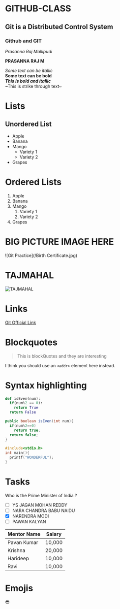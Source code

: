 # GITHUB-CLASS
## Git is a Distributed Control System

### Github and GIT
*Prasanna Raj Mallipudi*

**PRASANNA RAJ M**

_Some text can be itallic_ <br>
**Some text can be bold**<br>
***This is bold and itallic*** <br>
~This is strike through text~ <br>

# Lists
## Unordered List
* Apple
* Banana
* Mango
  * Variety 1
  * Variety 2
* Grapes

# Ordered Lists
1. Apple
2. Banana
3. Mango
    1. Variety 1
    2. Variety 2
4. Grapes

# BIG PICTURE IMAGE HERE

![Git Practice](/Birth Certificate.jpg)

# TAJMAHAL

![TAJMAHAL](https://www.holidify.com/images/cmsuploads/compressed/Taj_mahal_in_independence_day_20171024202456.jpg)

# Links
[Git Official Link](https://git-scm.com)

# Blockquotes
> This is blockQuotes
> and they are interesting

I think you should use an
`<addr>` element here instead.

# Syntax highlighting

```python
def isEven(num):
  if(num%2 == 0):
    return True
  return False
```

```java
public boolean isEven(int num){
  if(num%2==0)
    return true;
  return false;
}
```

```c
#include<stdio.h>
int main(){
  printf("WONDERFUL");
}
```

# Tasks
Who is the Prime Minister of India ?
- [ ] YS JAGAN MOHAN REDDY
- [ ] NARA CHANDRA BABU NAIDU
- [X] NARENDRA MODI
- [ ] PAWAN KALYAN

Mentor Name | Salary
------------|--------
Pavan Kumar|10,000
Krishna|20,000
Harideep|10,000
Ravi | 10,000

# Emojis

:sunglasses:
